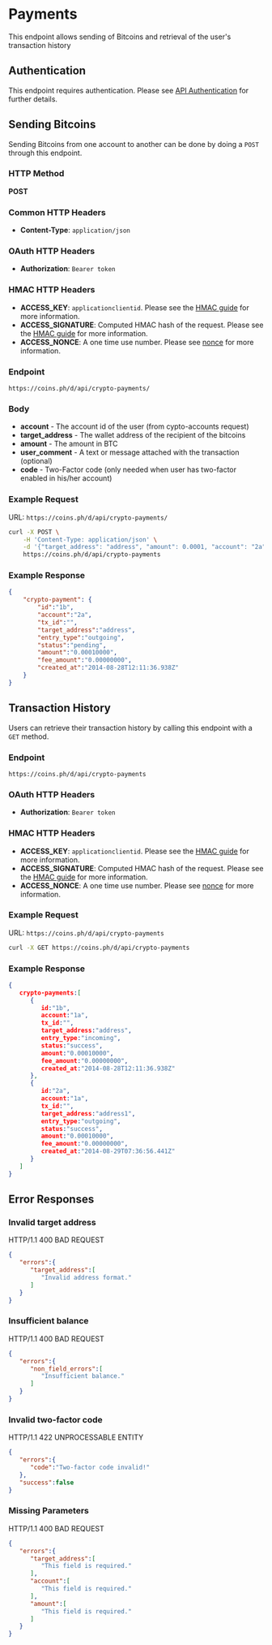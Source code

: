 # Payments

This endpoint allows sending of Bitcoins and retrieval of the user's transaction
history

## Authentication

This endpoint requires authentication. Please see
[API Authentication](auth.html) for further details.

## Sending Bitcoins

Sending Bitcoins from one account to another can be done by doing a
`POST` through this endpoint.

### HTTP Method

**POST**

### Common HTTP Headers

* **Content-Type**: `application/json`

### OAuth HTTP Headers

* **Authorization**: `Bearer token`

### HMAC HTTP Headers

* **ACCESS_KEY**: `applicationclientid`. Please see the [HMAC guide](hmac-auth.html) for more information.
* **ACCESS_SIGNATURE**: Computed HMAC hash of the request. Please see the [HMAC guide](hmac-auth.html) for more information.
* **ACCESS_NONCE**: A one time use number. Please see [nonce](auth.html) for more information.

### Endpoint

`https://coins.ph/d/api/crypto-payments/`


### Body

* **account** - The account id of the user (from cypto-accounts request)
* **target_address** - The wallet address of the recipient of the bitcoins
* **amount** - The amount in BTC
* **user_comment** - A text or message attached with the transaction (optional)
* **code** - Two-Factor code (only needed when user has two-factor enabled in his/her account)

### Example Request

URL: `https://coins.ph/d/api/crypto-payments/`

```sh
curl -X POST \
    -H 'Content-Type: application/json' \
    -d '{"target_address": "address", "amount": 0.0001, "account": "2a"}' \
    https://coins.ph/d/api/crypto-payments
```

### Example Response

```json
{
    "crypto-payment": {
        "id":"1b",
        "account":"2a",
        "tx_id":"",
        "target_address":"address",
        "entry_type":"outgoing",
        "status":"pending",
        "amount":"0.00010000",
        "fee_amount":"0.00000000",
        "created_at":"2014-08-28T12:11:36.938Z"
    }
}
```

## Transaction History

Users can retrieve their transaction history by calling this endpoint with a `GET` method.

### Endpoint

`https://coins.ph/d/api/crypto-payments`

### OAuth HTTP Headers

* **Authorization**: `Bearer token`

### HMAC HTTP Headers

* **ACCESS_KEY**: `applicationclientid`. Please see the [HMAC guide](hmac-auth.html) for more information.
* **ACCESS_SIGNATURE**: Computed HMAC hash of the request. Please see the [HMAC guide](hmac-auth.html) for more information.
* **ACCESS_NONCE**: A one time use number. Please see [nonce](auth.html) for more information.

### Example Request

URL: `https://coins.ph/d/api/crypto-payments`

```sh
curl -X GET https://coins.ph/d/api/crypto-payments
```

### Example Response

```json
{
   crypto-payments:[
      {
         id:"1b",
         account:"1a",
         tx_id:"",
         target_address:"address",
         entry_type:"incoming",
         status:"success",
         amount:"0.00010000",
         fee_amount:"0.00000000",
         created_at:"2014-08-28T12:11:36.938Z"
      },
      {
         id:"2a",
         account:"1a",
         tx_id:"",
         target_address:"address1",
         entry_type:"outgoing",
         status:"success",
         amount:"0.00010000",
         fee_amount:"0.00000000",
         created_at:"2014-08-29T07:36:56.441Z"
      }
   ]
}
```

## Error Responses

### Invalid target address

HTTP/1.1 400 BAD REQUEST

```json
{
   "errors":{
      "target_address":[
         "Invalid address format."
      ]
   }
}
```

### Insufficient balance

HTTP/1.1 400 BAD REQUEST

```json
{
   "errors":{
      "non_field_errors":[
         "Insufficient balance."
      ]
   }
}
```
### Invalid two-factor code

HTTP/1.1 422 UNPROCESSABLE ENTITY

```json
{
   "errors":{
      "code":"Two-factor code invalid!"
   },
   "success":false
}
```

### Missing Parameters

HTTP/1.1 400 BAD REQUEST

```json
{
   "errors":{
      "target_address":[
         "This field is required."
      ],
      "account":[
         "This field is required."
      ],
      "amount":[
         "This field is required."
      ]
   }
}
```